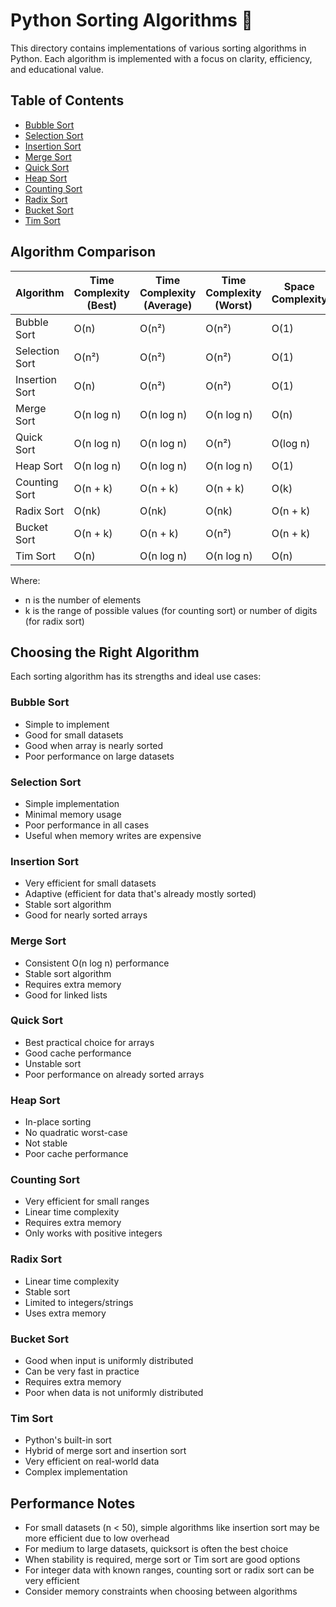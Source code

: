 # Python Sorting Algorithms 🔄

This directory contains implementations of various sorting algorithms in Python. Each algorithm is implemented with a focus on clarity, efficiency, and educational value.

## Table of Contents

- [Bubble Sort](bubble_sort/)
- [Selection Sort](selection_sort/)
- [Insertion Sort](insertion_sort/)
- [Merge Sort](merge_sort/)
- [Quick Sort](quick_sort/)
- [Heap Sort](heap_sort/)
- [Counting Sort](counting_sort/)
- [Radix Sort](radix_sort/)
- [Bucket Sort](bucket_sort/)
- [Tim Sort](tim_sort/)

## Algorithm Comparison

| Algorithm      | Time Complexity (Best) | Time Complexity (Average) | Time Complexity (Worst) | Space Complexity | Stable? | In-Place? |
| -------------- | ---------------------- | ------------------------- | ----------------------- | ---------------- | ------- | --------- |
| Bubble Sort    | O(n)                   | O(n²)                     | O(n²)                   | O(1)             | Yes     | Yes       |
| Selection Sort | O(n²)                  | O(n²)                     | O(n²)                   | O(1)             | No      | Yes       |
| Insertion Sort | O(n)                   | O(n²)                     | O(n²)                   | O(1)             | Yes     | Yes       |
| Merge Sort     | O(n log n)             | O(n log n)                | O(n log n)              | O(n)             | Yes     | No        |
| Quick Sort     | O(n log n)             | O(n log n)                | O(n²)                   | O(log n)         | No      | Yes       |
| Heap Sort      | O(n log n)             | O(n log n)                | O(n log n)              | O(1)             | No      | Yes       |
| Counting Sort  | O(n + k)               | O(n + k)                  | O(n + k)                | O(k)             | Yes     | No        |
| Radix Sort     | O(nk)                  | O(nk)                     | O(nk)                   | O(n + k)         | Yes     | No        |
| Bucket Sort    | O(n + k)               | O(n + k)                  | O(n²)                   | O(n + k)         | Yes     | No        |
| Tim Sort       | O(n)                   | O(n log n)                | O(n log n)              | O(n)             | Yes     | No        |

Where:

- n is the number of elements
- k is the range of possible values (for counting sort) or number of digits (for radix sort)

## Choosing the Right Algorithm

Each sorting algorithm has its strengths and ideal use cases:

### Bubble Sort

- Simple to implement
- Good for small datasets
- Good when array is nearly sorted
- Poor performance on large datasets

### Selection Sort

- Simple implementation
- Minimal memory usage
- Poor performance in all cases
- Useful when memory writes are expensive

### Insertion Sort

- Very efficient for small datasets
- Adaptive (efficient for data that's already mostly sorted)
- Stable sort algorithm
- Good for nearly sorted arrays

### Merge Sort

- Consistent O(n log n) performance
- Stable sort algorithm
- Requires extra memory
- Good for linked lists

### Quick Sort

- Best practical choice for arrays
- Good cache performance
- Unstable sort
- Poor performance on already sorted arrays

### Heap Sort

- In-place sorting
- No quadratic worst-case
- Not stable
- Poor cache performance

### Counting Sort

- Very efficient for small ranges
- Linear time complexity
- Requires extra memory
- Only works with positive integers

### Radix Sort

- Linear time complexity
- Stable sort
- Limited to integers/strings
- Uses extra memory

### Bucket Sort

- Good when input is uniformly distributed
- Can be very fast in practice
- Requires extra memory
- Poor when data is not uniformly distributed

### Tim Sort

- Python's built-in sort
- Hybrid of merge sort and insertion sort
- Very efficient on real-world data
- Complex implementation

## Performance Notes

- For small datasets (n < 50), simple algorithms like insertion sort may be more efficient due to low overhead
- For medium to large datasets, quicksort is often the best choice
- When stability is required, merge sort or Tim sort are good options
- For integer data with known ranges, counting sort or radix sort can be very efficient
- Consider memory constraints when choosing between algorithms
